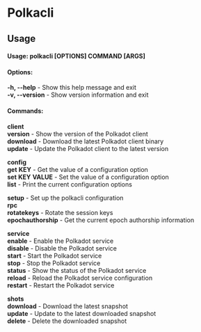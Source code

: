 # Polkacli

## Usage

#### Usage: polkacli [OPTIONS] COMMAND [ARGS]  
  
#### Options:  
  **-h, --help**                - Show this help message and exit  
  **-v, --version**             - Show version information and exit  
  
#### Commands:  
  **client**  
    **version**                 - Show the version of the Polkadot client  
    **download**                - Download the latest Polkadot client binary  
    **update**                  - Update the Polkadot client to the latest version  
  
  **config**  
    **get** **KEY**             - Get the value of a configuration option  
    **set** **KEY** **VALUE**   - Set the value of a configuration option  
    **list**                   - Print the current configuration options  
  
  **setup**                     - Set up the polkacli configuration  
  **rpc**  
    **rotatekeys**              - Rotate the session keys  
    **epochauthorship**         - Get the current epoch authorship information  
  
  **service**  
    **enable**                  - Enable the Polkadot service  
    **disable**                 - Disable the Polkadot service  
    **start**                   - Start the Polkadot service  
    **stop**                    - Stop the Polkadot service  
    **status**                  - Show the status of the Polkadot service  
    **reload**                  - Reload the Polkadot service configuration  
    **restart**                 - Restart the Polkadot service  
  
  **shots**  
    **download**                - Download the latest snapshot  
    **update**                  - Update to the latest downloaded snapshot  
    **delete**                  - Delete the downloaded snapshot  
